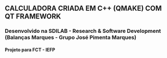 ## CALCULADORA CRIADA EM C++ (QMAKE) COM QT FRAMEWORK

### Desenvolvido na SDILAB - Research & Software Development (Balanças Marques - Grupo José Pimenta Marques)
#### Projeto para FCT - IEFP
